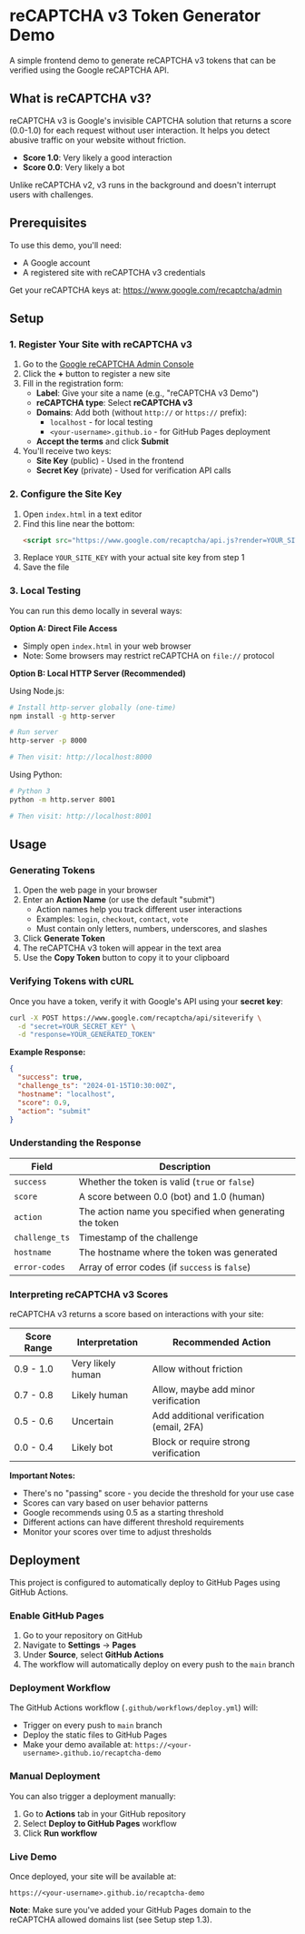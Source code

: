 # reCAPTCHA v3 Token Generator Demo

A simple frontend demo to generate reCAPTCHA v3 tokens that can be verified using the Google reCAPTCHA API.

## What is reCAPTCHA v3?

reCAPTCHA v3 is Google's invisible CAPTCHA solution that returns a score (0.0-1.0) for each request without user interaction. It helps you detect abusive traffic on your website without friction.

- **Score 1.0**: Very likely a good interaction
- **Score 0.0**: Very likely a bot

Unlike reCAPTCHA v2, v3 runs in the background and doesn't interrupt users with challenges.

## Prerequisites

To use this demo, you'll need:

- A Google account
- A registered site with reCAPTCHA v3 credentials

Get your reCAPTCHA keys at: https://www.google.com/recaptcha/admin

## Setup

### 1. Register Your Site with reCAPTCHA v3

1. Go to the [Google reCAPTCHA Admin Console](https://www.google.com/recaptcha/admin)
2. Click the **+** button to register a new site
3. Fill in the registration form:
   - **Label**: Give your site a name (e.g., "reCAPTCHA v3 Demo")
   - **reCAPTCHA type**: Select **reCAPTCHA v3**
   - **Domains**: Add both (without `http://` or `https://` prefix):
     - `localhost` - for local testing
     - `<your-username>.github.io` - for GitHub Pages deployment
   - **Accept the terms** and click **Submit**
4. You'll receive two keys:
   - **Site Key** (public) - Used in the frontend
   - **Secret Key** (private) - Used for verification API calls

### 2. Configure the Site Key

1. Open `index.html` in a text editor
2. Find this line near the bottom:
   ```html
   <script src="https://www.google.com/recaptcha/api.js?render=YOUR_SITE_KEY"></script>
   ```
3. Replace `YOUR_SITE_KEY` with your actual site key from step 1
4. Save the file

### 3. Local Testing

You can run this demo locally in several ways:

**Option A: Direct File Access**
- Simply open `index.html` in your web browser
- Note: Some browsers may restrict reCAPTCHA on `file://` protocol

**Option B: Local HTTP Server (Recommended)**

Using Node.js:
```bash
# Install http-server globally (one-time)
npm install -g http-server

# Run server
http-server -p 8000

# Then visit: http://localhost:8000
```

Using Python:
```bash
# Python 3
python -m http.server 8001

# Then visit: http://localhost:8001
```

## Usage

### Generating Tokens

1. Open the web page in your browser
2. Enter an **Action Name** (or use the default "submit")
   - Action names help you track different user interactions
   - Examples: `login`, `checkout`, `contact`, `vote`
   - Must contain only letters, numbers, underscores, and slashes
3. Click **Generate Token**
4. The reCAPTCHA v3 token will appear in the text area
5. Use the **Copy Token** button to copy it to your clipboard

### Verifying Tokens with cURL

Once you have a token, verify it with Google's API using your **secret key**:

```bash
curl -X POST https://www.google.com/recaptcha/api/siteverify \
  -d "secret=YOUR_SECRET_KEY" \
  -d "response=YOUR_GENERATED_TOKEN"
```

**Example Response:**
```json
{
  "success": true,
  "challenge_ts": "2024-01-15T10:30:00Z",
  "hostname": "localhost",
  "score": 0.9,
  "action": "submit"
}
```

### Understanding the Response

| Field | Description |
|-------|-------------|
| `success` | Whether the token is valid (`true` or `false`) |
| `score` | A score between 0.0 (bot) and 1.0 (human) |
| `action` | The action name you specified when generating the token |
| `challenge_ts` | Timestamp of the challenge |
| `hostname` | The hostname where the token was generated |
| `error-codes` | Array of error codes (if `success` is `false`) |

### Interpreting reCAPTCHA v3 Scores

reCAPTCHA v3 returns a score based on interactions with your site:

| Score Range | Interpretation | Recommended Action |
|-------------|----------------|-------------------|
| 0.9 - 1.0 | Very likely human | Allow without friction |
| 0.7 - 0.8 | Likely human | Allow, maybe add minor verification |
| 0.5 - 0.6 | Uncertain | Add additional verification (email, 2FA) |
| 0.0 - 0.4 | Likely bot | Block or require strong verification |

**Important Notes:**
- There's no "passing" score - you decide the threshold for your use case
- Scores can vary based on user behavior patterns
- Google recommends using 0.5 as a starting threshold
- Different actions can have different threshold requirements
- Monitor your scores over time to adjust thresholds

## Deployment

This project is configured to automatically deploy to GitHub Pages using GitHub Actions.

### Enable GitHub Pages

1. Go to your repository on GitHub
2. Navigate to **Settings** → **Pages**
3. Under **Source**, select **GitHub Actions**
4. The workflow will automatically deploy on every push to the `main` branch

### Deployment Workflow

The GitHub Actions workflow (`.github/workflows/deploy.yml`) will:
- Trigger on every push to `main` branch
- Deploy the static files to GitHub Pages
- Make your demo available at: `https://<your-username>.github.io/recaptcha-demo`

### Manual Deployment

You can also trigger a deployment manually:
1. Go to **Actions** tab in your GitHub repository
2. Select **Deploy to GitHub Pages** workflow
3. Click **Run workflow**

### Live Demo

Once deployed, your site will be available at:
```
https://<your-username>.github.io/recaptcha-demo
```

**Note**: Make sure you've added your GitHub Pages domain to the reCAPTCHA allowed domains list (see Setup step 1.3).
